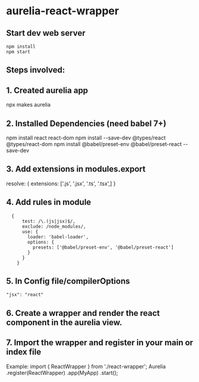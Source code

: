 # aurelia-react-wrapper

## Start dev web server

    npm install
    npm start

## Steps involved:

## 1. Created aurelia app
   npx makes aurelia

## 2. Installed Dependencies (need babel 7+)
   npm install react react-dom
   npm install --save-dev @types/react @types/react-dom
   npm install @babel/preset-env @babel/preset-react --save-dev

## 3. Add extensions in modules.export  
   resolve: {
   extensions: ['.js', '.jsx', '.ts', '.tsx',]
   }

## 4. Add rules in module
      {
          test: /\.(js|jsx)$/,
          exclude: /node_modules/,
          use: {
            loader: 'babel-loader',
            options: {
              presets: ['@babel/preset-env', '@babel/preset-react']
            }
          }
        }

## 5.  In Config file/compilerOptions
    "jsx": "react"


## 6. Create a wrapper and render the react component in the aurelia view. 

## 7. Import the wrapper and register in your main or index file
Example:    import { ReactWrapper } from './react-wrapper';
            Aurelia
            .register(ReactWrapper) 
            .app(MyApp)
            .start();


